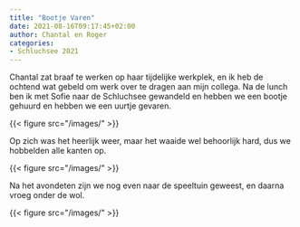 ```yaml
---
title: "Bootje Varen"
date: 2021-08-16T09:17:45+02:00
author: Chantal en Roger
categories:
- Schluchsee 2021
---
```


Chantal zat braaf te werken op haar tijdelijke werkplek, en ik heb de ochtend wat gebeld om werk over te dragen aan mijn collega. Na de lunch ben ik met Sofie naar de Schluchsee gewandeld en hebben we een bootje gehuurd en hebben we een uurtje gevaren.

{{< figure src="/images/" >}}

Op zich was het heerlijk weer, maar het waaide wel behoorlijk hard, dus we hobbelden alle kanten op.

{{< figure src="/images/" >}}

Na het avondeten zijn we nog even naar de speeltuin geweest, en daarna vroeg onder de wol.

{{< figure src="/images/" >}}